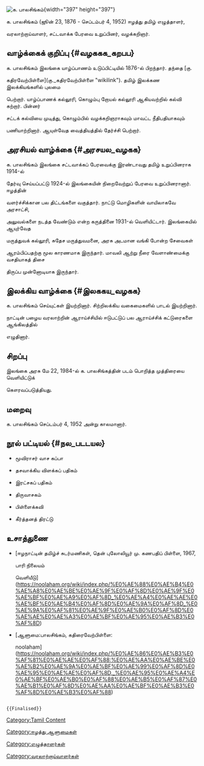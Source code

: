 ![க. பாலசிங்கம்](க._பாலசிங்கம்.png "க. பாலசிங்கம்"){width="397" height="397"}
க. பாலசிங்கம் (ஜூன் 23, 1876 - செப்டம்பர் 4, 1952) ஈழத்து தமிழ் எழுத்தாளர்,
வரலாற்றாய்வாளர், சட்டவாக்க பேரவை உறுப்பினர், வழக்கறிஞர்.

## வாழ்க்கைக் குறிப்பு {#வழககக_கறபப}

க. பாலசிங்கம் இலங்கை யாழ்ப்பாணம் உடுப்பிட்டியில் 1876-ல் பிறந்தார். தந்தை [கு.
கதிரவேற்பிள்ளை](கு._கதிரவேற்பிள்ளை "wikilink"). தமிழ் இலக்கண இலக்கியங்களில் புலமை
பெற்றார். யாழ்ப்பாணக் கல்லூரி, கொழும்பு றோயல் கல்லூரி ஆகியவற்றில் கல்வி கற்றார். பின்னர்
சட்டக் கல்வியை முடித்து, கொழும்பில் வழக்கறிஞராகவும் மாவட்ட நீதிபதியாகவும்
பணியாற்றினார். ஆயுள்வேத வைத்தியத்தில் தேர்ச்சி பெற்றார்.

## அரசியல் வாழ்க்கை {#அரசயல_வழகக}

க. பாலசிங்கம் இலங்கை சட்டவாக்கப் பேரவைக்கு இரண்டாவது தமிழ் உறுப்பினராக 1914-ல்
தேர்வு செய்யப்பட்டு 1924-ல் இலங்கையின் நிறைவேற்றுப் பேரவை உறுப்பினரானார். ஈழத்தின்
வளர்ச்சிக்கான பல திட்டங்களை வகுத்தார். நாட்டு மொழிகளின் வாயிலாகவே அரசாட்சி,
அலுவல்களை நடத்த வேண்டும் என்ற கருத்தினை 1931-ல் வெளியிட்டார். இலங்கையில் ஆயுர்வேத
மருத்துவக் கல்லூரி, சுதேச மருத்துவமனை, அரசு அடமான வங்கி போன்ற சேவைகள்
ஆரம்பிப்பதற்கு மூல காரணமாக இருந்தார். மாவலி ஆற்று நீரை வேளாண்மைக்கு வசதியாகத் திசை
திருப்ப முன்னோடியாக இருந்தார்.

## இலக்கிய வாழ்க்கை {#இலககய_வழகக}

க. பாலசிங்கம் செய்யுட்கள் இயற்றினார். சிற்றிலக்கிய வகைமைகளில் பாடல் இயற்றினார்.
நாட்டின் பழைய வரலாற்றின் ஆராய்ச்சியில் ஈடுபட்டுப் பல ஆராய்ச்சிக் கட்டுரைகளை ஆங்கிலத்தில்
எழுதினார்.

## சிறப்பு

இலங்கை அரசு மே 22, 1984-ல் க. பாலசிங்கத்தின் படம் பொறித்த முத்திரையை வெளியிட்டுக்
கௌரவப்படுத்தியது.

## மறைவு

க. பாலசிங்கம் செப்டம்பர் 4, 1952 அன்று காலமானார்.

## நூல் பட்டியல் {#நல_படடயல}

-   மூவிராசர் வாச கப்பா
-   தசவாக்கிய விளக்கப் பதிகம்
-   இரட்சகப் பதிகம்
-   திருவாசகம்
-   பிள்ளைக்கவி
-   கீர்த்தனத் திரட்டு

## உசாத்துணை

-   [ஈழநாட்டின் தமிழ்ச் சுடர்மணிகள், தென் புலோலியூர் மு. கணபதிப் பிள்ளை, 1967,
    பாரி நிலையம்
    வெளியீடு](https://noolaham.org/wiki/index.php/%E0%AE%88%E0%AE%B4%E0%AE%A8%E0%AE%BE%E0%AE%9F%E0%AF%8D%E0%AE%9F%E0%AE%BF%E0%AE%A9%E0%AF%8D_%E0%AE%A4%E0%AE%AE%E0%AE%BF%E0%AE%B4%E0%AF%8D%E0%AE%9A%E0%AF%8D_%E0%AE%9A%E0%AF%81%E0%AE%9F%E0%AE%B0%E0%AF%8D%E0%AE%AE%E0%AE%A3%E0%AE%BF%E0%AE%95%E0%AE%B3%E0%AF%8D)
-   [ஆளுமை:பாலசிங்கம், கதிரைவேற்பிள்ளை:
    noolaham](https://noolaham.org/wiki/index.php/%E0%AE%86%E0%AE%B3%E0%AF%81%E0%AE%AE%E0%AF%88:%E0%AE%AA%E0%AE%BE%E0%AE%B2%E0%AE%9A%E0%AE%BF%E0%AE%99%E0%AF%8D%E0%AE%95%E0%AE%AE%E0%AF%8D,_%E0%AE%95%E0%AE%A4%E0%AE%BF%E0%AE%B0%E0%AF%88%E0%AE%B5%E0%AF%87%E0%AE%B1%E0%AF%8D%E0%AE%AA%E0%AE%BF%E0%AE%B3%E0%AF%8D%E0%AE%B3%E0%AF%88)

```{=mediawiki}
{{Finalised}}
```
[Category:Tamil Content](Category:Tamil_Content "wikilink")
[Category:ஈழத்து ஆளுமைகள்](Category:ஈழத்து_ஆளுமைகள் "wikilink")
[Category:எழுத்தாளர்கள்](Category:எழுத்தாளர்கள் "wikilink")
[Category:வரலாற்றாய்வாளர்கள்](Category:வரலாற்றாய்வாளர்கள் "wikilink")
